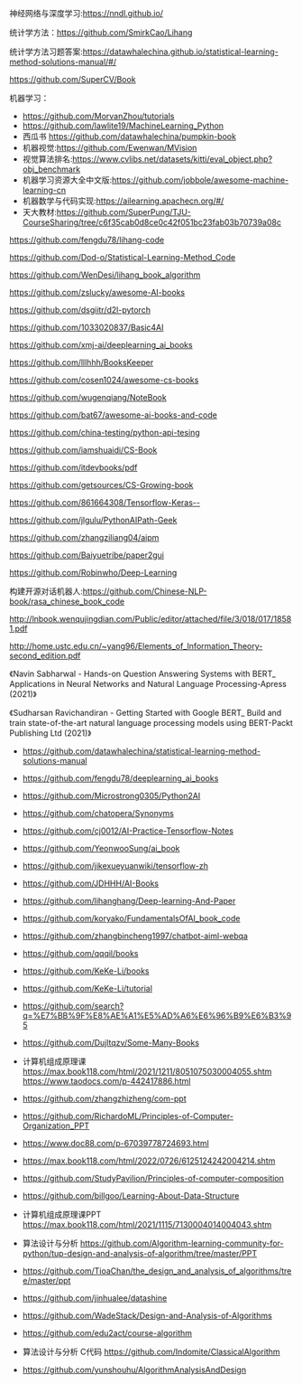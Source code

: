 
神经网络与深度学习:https://nndl.github.io/

统计学方法：https://github.com/SmirkCao/Lihang

统计学方法习题答案:https://datawhalechina.github.io/statistical-learning-method-solutions-manual/#/

https://github.com/SuperCV/Book

机器学习：
- https://github.com/MorvanZhou/tutorials
- https://github.com/lawlite19/MachineLearning_Python
- 西瓜书 https://github.com/datawhalechina/pumpkin-book
- 机器视觉:https://github.com/Ewenwan/MVision
- 视觉算法排名:https://www.cvlibs.net/datasets/kitti/eval_object.php?obj_benchmark
- 机器学习资源大全中文版:https://github.com/jobbole/awesome-machine-learning-cn
- 机器数学与代码实现:https://ailearning.apachecn.org/#/
- 天大教材:https://github.com/SuperPung/TJU-CourseSharing/tree/c6f35cab0d8ce0c42f051bc23fab03b70739a08c



https://github.com/fengdu78/lihang-code

https://github.com/Dod-o/Statistical-Learning-Method_Code

https://github.com/WenDesi/lihang_book_algorithm

https://github.com/zslucky/awesome-AI-books

https://github.com/dsgiitr/d2l-pytorch

https://github.com/1033020837/Basic4AI

https://github.com/xmj-ai/deeplearning_ai_books

https://github.com/lllhhh/BooksKeeper

https://github.com/cosen1024/awesome-cs-books

https://github.com/wugenqiang/NoteBook

https://github.com/bat67/awesome-ai-books-and-code

https://github.com/china-testing/python-api-tesing

https://github.com/iamshuaidi/CS-Book

https://github.com/itdevbooks/pdf

https://github.com/getsources/CS-Growing-book

https://github.com/861664308/Tensorflow-Keras--

https://github.com/jlgulu/PythonAIPath-Geek

https://github.com/zhangziliang04/aipm

https://github.com/Baiyuetribe/paper2gui

https://github.com/Robinwho/Deep-Learning

构建开源对话机器人:https://github.com/Chinese-NLP-book/rasa_chinese_book_code

http://lnbook.wenqujingdian.com/Public/editor/attached/file/3/018/017/18581.pdf

http://home.ustc.edu.cn/~yang96/Elements_of_Information_Theory-second_edition.pdf


《Navin Sabharwal - Hands-on Question Answering Systems with BERT_ Applications in Neural Networks and Natural Language Processing-Apress (2021)》

《Sudharsan Ravichandiran - Getting Started with Google BERT_ Build and train state-of-the-art natural language processing models using BERT-Packt Publishing Ltd (2021)》


- https://github.com/datawhalechina/statistical-learning-method-solutions-manual
- https://github.com/fengdu78/deeplearning_ai_books
- https://github.com/Microstrong0305/Python2AI
- https://github.com/chatopera/Synonyms
- https://github.com/cj0012/AI-Practice-Tensorflow-Notes
- https://github.com/YeonwooSung/ai_book
- https://github.com/jikexueyuanwiki/tensorflow-zh
- https://github.com/JDHHH/AI-Books
- https://github.com/lihanghang/Deep-learning-And-Paper
- https://github.com/koryako/FundamentalsOfAI_book_code
- https://github.com/zhangbincheng1997/chatbot-aiml-webqa
- https://github.com/qqqil/books
- https://github.com/KeKe-Li/books
- https://github.com/KeKe-Li/tutorial
- https://github.com/search?q=%E7%BB%9F%E8%AE%A1%E5%AD%A6%E6%96%B9%E6%B3%95
- https://github.com/Dujltqzv/Some-Many-Books

- 计算机组成原理课  https://max.book118.com/html/2021/1211/8051075030004055.shtm https://www.taodocs.com/p-442417886.html
- https://github.com/zhangzhizheng/com-ppt
- https://github.com/RichardoML/Principles-of-Computer-Organization_PPT
- https://www.doc88.com/p-67039778724693.html
- https://max.book118.com/html/2022/0726/6125124242004214.shtm
- https://github.com/StudyPavilion/Principles-of-computer-composition
- https://github.com/billgoo/Learning-About-Data-Structure
- 计算机组成原理课PPT https://max.book118.com/html/2021/1115/7130004014004043.shtm
- 算法设计与分析 https://github.com/Algorithm-learning-community-for-python/tup-design-and-analysis-of-algorithm/tree/master/PPT
- https://github.com/TioaChan/the_design_and_analysis_of_algorithms/tree/master/ppt

- https://github.com/jinhualee/datashine
- https://github.com/WadeStack/Design-and-Analysis-of-Algorithms
- https://github.com/edu2act/course-algorithm
- 算法设计与分析 C代码 https://github.com/Indomite/ClassicalAlgorithm
- https://github.com/yunshouhu/AlgorithmAnalysisAndDesign
